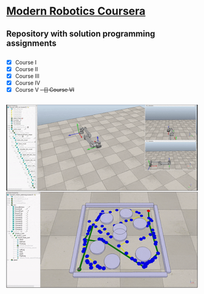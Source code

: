 # <a href="https://www.coursera.org/specializations/modernrobotics">Modern Robotics Coursera</a>
## Repository with solution programming assignments

##
- [x] Course I
- [x] Course II
- [x] Course III
- [x] Course IV
- [x] Course V
~~- [] Course VI~~

## 
<img src="resource/arm.gif">

<img src="resource/rrt.gif">
